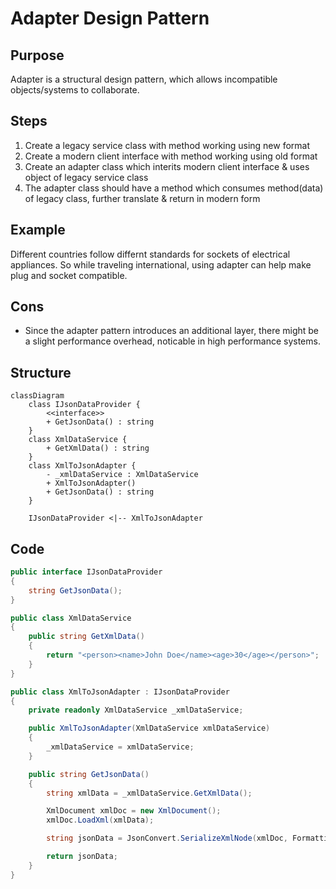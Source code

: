 # Adapter Design Pattern

## Purpose
Adapter is a structural design pattern, which allows incompatible objects/systems to collaborate.

## Steps
1. Create a legacy service class with method working using new format
2. Create a modern client interface with method working using old format
3. Create an adapter class which interits modern client interface & uses object of legacy service class
4. The adapter class should have a method which consumes method(data) of legacy class, further translate & return in modern form

## Example
Different countries follow differnt standards for sockets of electrical appliances. So while traveling international, using adapter can help make plug and socket compatible.

## Cons
- Since the adapter pattern introduces an additional layer, there might be a slight performance overhead, noticable in high performance systems.

## Structure
```mermaid
classDiagram
    class IJsonDataProvider {
        <<interface>>
	    + GetJsonData() : string
    }
    class XmlDataService {
	    + GetXmlData() : string
    }
    class XmlToJsonAdapter {
	    - _xmlDataService : XmlDataService
	    + XmlToJsonAdapter()
	    + GetJsonData() : string
    }

    IJsonDataProvider <|-- XmlToJsonAdapter
```

## Code
```csharp
public interface IJsonDataProvider
{
	string GetJsonData();
}

public class XmlDataService
{
	public string GetXmlData()
	{
		return "<person><name>John Doe</name><age>30</age></person>";
	}
}

public class XmlToJsonAdapter : IJsonDataProvider
{
	private readonly XmlDataService _xmlDataService;

	public XmlToJsonAdapter(XmlDataService xmlDataService)
	{
		_xmlDataService = xmlDataService;
	}

	public string GetJsonData()
	{
		string xmlData = _xmlDataService.GetXmlData();

		XmlDocument xmlDoc = new XmlDocument();
		xmlDoc.LoadXml(xmlData);

		string jsonData = JsonConvert.SerializeXmlNode(xmlDoc, Formatting.Indented, true);

		return jsonData;
	}
}
```
